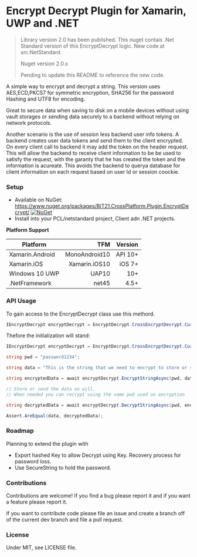 # Encrypt Decrypt Plugin for Xamarin, UWP and .NET

>
> Library version 2.0 has been published. This nuget contais .Net Standard version of this EncryptDecrypt logic.
> New code at src.NetStandard.
>
> Nuget version 2.0.x
>
> Pending to update this README to reference the new code.
>

A simple way to encrypt and decrypt a string. This version uses AES,ECD,PKCS7 for symmetric encryption, SHA256 for the password Hashing and UTF8 for encoding.

Great to secure data when saving to disk on a mobile devices without using vault storages or  sending data securely to a backend without relying on network protocols.

Another scenario is the use of session less backend user info tokens. A backend creates user data tokens and send them to the client encrypted. On every client call to backend it may add the token on the header request. This will allow the backend to receive client information to be be used to satisfy the request, with the garanty that he has created the token and the information is acureate. This avoids the backend to querya database for client information on each request based on user Id or session coockie. 

### Setup
* Available on NuGet: https://www.nuget.org/packages/BiT21.CrossPlatform.Plugin.EncryptDecrypt/ [![NuGet](https://img.shields.io/nuget/v/Xam.Plugin.DeviceInfo.svg?label=NuGet)](https://www.nuget.org/packages/TBD/)
* Install into your PCL/netstandard project, Client adn .NET projects.

**Platform Support**

|Platform|TFM|Version|
| ------------------- | ------------------: | ------------------: |
|Xamarin.Android|MonoAndroid10|API 10+|
|Xamarin.iOS|Xamarin.iOS10|iOS 7+|
|Windows 10 UWP|UAP10|10+|
|.NetFramework|net45|4.5+|

### API Usage
To gain access to the EncryptDecrypt class use this methord.
```csharp
IEncryptDecrypt encryptDecrypt = EncryptDecrypt.CrossEncryptDecrypt.Current;
```

Thefore the initialization will stand:
```csharp
IEncryptDecrypt encryptDecrypt = EncryptDecrypt.CrossEncryptDecrypt.Current;

string pwd = "password1234";

string data = "This is the string that we need to encrypt to store or send securely.";

string encryptedData = await encryptDecrypt.EncryptStringAsync(pwd, data);

// Store or send the data on will.
// When needed you can recrypt using the same pwd used on encryption

string decryptedData = await encryptDecrypt.DecryptStringAsync(pwd, encryptedData);

Assert.AreEqual(data, decryptedData);
```

### Roadmap
Planning to extend the plugin with
* Export hashed Key to allow  Decrypt using Key. Recovery process for password loss.
* Use SecureString to hold the password.
 
### Contributions
Contributions are welcome! If you find a bug please report it and if you want a feature please report it.

If you want to contribute code please file an issue and create a branch off of the current dev branch and file a pull request.

### License
Under MIT, see LICENSE file.
